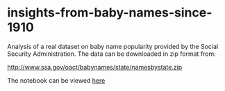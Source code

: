 # insights-from-baby-names-since-1910

Analysis of a real dataset on baby name popularity provided by the Social Security Administration. The data can be downloaded in zip format from:

http://www.ssa.gov/oact/babynames/state/namesbystate.zip

The notebook can be viewed [here](http://nbviewer.jupyter.org/github/osemer01/insights-from-baby-names-since-1910/blob/master/baby_names.ipynb)
